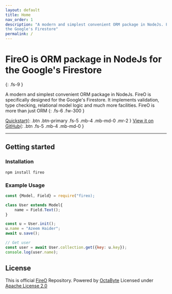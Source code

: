 ```yaml
---
layout: default
title: Home
nav_order: 1
description: "A modern and simplest convenient ORM package in NodeJs. FireO is specifically designed for 
the Google's Firestore"
permalink: /
---
```


# FireO is ORM package in NodeJs for the Google's Firestore
{: .fs-9 }

A modern and simplest convenient ORM package in NodeJs. FireO is specifically designed for the Google's Firestore. 
It implements validation, type checking, relational model logic and much more facilities. 
FireO is more than just ORM
{: .fs-6 .fw-300 }

[Quickstart](/fireo-nodejs/quick-start){: .btn .btn-primary .fs-5 .mb-4 .mb-md-0 .mr-2 } [View it on GitHub](https://github.com/octabytes/fireo-nodejs){: .btn .fs-5 .mb-4 .mb-md-0 }

---

## Getting started

### Installation

```shell
npm install fireo
```

### Example Usage

```js
const {Model, Field} = require("fireo);

class User extends Model{
    name = Field.Text();
}

const u = User.init();
u.name = "Azeem Haider";
await u.save();

// Get user
const user = await User.collection.get({key: u.key});
console.log(user.name);
```

## License

This is official [FireO](https://github.com/octabytes/fireo-nodejs) Repository. Powered by [OctaByte](https://octabyte.io)
Licensed under [Apache License 2.0](https://github.com/octabytes/fireo-nodejs/blob/master/LICENSE)